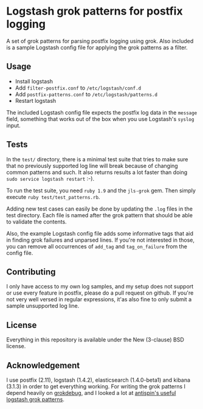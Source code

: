 Logstash grok patterns for postfix logging
==========================================

A set of grok patterns for parsing postfix logging using grok. Also included is a sample Logstash config file for applying the grok patterns as a filter.

Usage
-----

- Install logstash
- Add `filter-postfix.conf` to `/etc/logstash/conf.d`
- Add `postfix-patterns.conf` to `/etc/logstash/patterns.d`
- Restart logstash

The included Logstash config file expects the postfix log data in the `message` field, something that works out of the box when you use Logstash's `syslog` input.

Tests
-----

In the `test/` directory, there is a minimal test suite that tries to make sure that no previously supported log line will break because of changing common patterns and such. It also returns results a lot faster than doing `sudo service logstash restart` :-).

To run the test suite, you need `ruby 1.9` and the `jls-grok` gem. Then simply execute `ruby test/test_patterns.rb`. 

Adding new test cases can easily be done by updating the `.log` files in the test directory. Each file is named after the grok pattern that should be able to validate the contents.

Also, the example Logstash config file adds some informative tags that aid in finding grok failures and unparsed lines. If you're not interested in those, you can remove all occurrences of `add_tag` and `tag_on_failure` from the config file.

Contributing
------------

I only have access to my own log samples, and my setup does not support or use every feature in postfix, please do a pull request on github. If you're not very well versed in regular expressions, it'as also fine to only submit a sample unsupported log line.

License
-------

Everything in this repository is available under the New (3-clause) BSD license.

Acknowledgement
---------------
I use postfix (2.11), logstash (1.4.2), elasticsearch (1.4.0-beta1) and kibana (3.1.3) in order to get everything working.
For writing the grok patterns I depend heavily on [grokdebug](https://grokdebug.herokuapp.com/), and I looked a lot at [antispin's useful logstash grok patterns](http://antisp.in/2014/04/useful-logstash-grok-patterns/).
